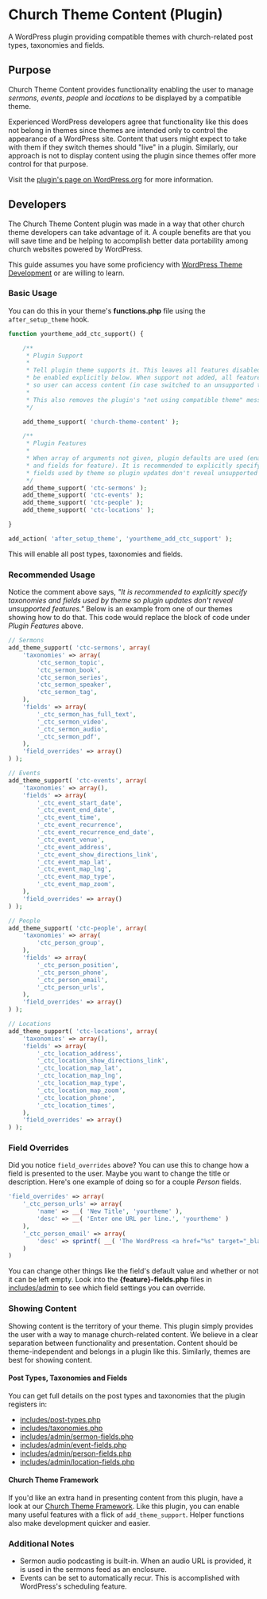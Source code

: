 Church Theme Content (Plugin)
=============================

A WordPress plugin providing compatible themes with church-related post types, taxonomies and fields.

Purpose
-------

Church Theme Content provides functionality enabling the user to manage *sermons*, *events*, *people* and *locations* to be displayed by a compatible theme.

Experienced WordPress developers agree that functionality like this does not belong in themes since themes are intended only to control the appearance of a WordPress site. Content that users might expect to take with them if they switch themes should "live" in a plugin. Similarly, our approach is not to display content using the plugin since themes offer more control for that purpose.

Visit the [plugin's page on WordPress.org](http://wordpress.org/plugins/church-theme-content) for more information.

Developers
----------

The Church Theme Content plugin was made in a way that other church theme developers can take advantage of it. A couple benefits are that you will save time and be helping to accomplish better data portability among church websites powered by WordPress.

This guide assumes you have some proficiency with [WordPress Theme Development](http://codex.wordpress.org/Theme_Development) or are willing to learn.

### Basic Usage

You can do this in your theme's **functions.php** file using the ``after_setup_theme`` hook.

```php
function yourtheme_add_ctc_support() {

	/**
	 * Plugin Support
	 *
	 * Tell plugin theme supports it. This leaves all features disabled so they can
	 * be enabled explicitly below. When support not added, all features are revealed
	 * so user can access content (in case switched to an unsupported theme).
	 *
	 * This also removes the plugin's "not using compatible theme" message.
	 */

	add_theme_support( 'church-theme-content' );

	/**
	 * Plugin Features
	 *
	 * When array of arguments not given, plugin defaults are used (enabling all taxonomies
	 * and fields for feature). It is recommended to explicitly specify taxonomies and
	 * fields used by theme so plugin updates don't reveal unsupported features.
	 */
	add_theme_support( 'ctc-sermons' );
	add_theme_support( 'ctc-events' );
	add_theme_support( 'ctc-people' );
	add_theme_support( 'ctc-locations' );

}

add_action( 'after_setup_theme', 'yourtheme_add_ctc_support' );
```

This will enable all post types, taxonomies and fields.

### Recommended Usage

Notice the comment above says, *"It is recommended to explicitly specify taxonomies and fields used by theme so plugin updates don't reveal unsupported features."* Below is an example from one of our themes showing how to do that. This code would replace the block of code under *Plugin Features* above.

```php
// Sermons
add_theme_support( 'ctc-sermons', array(
	'taxonomies' => array(
		'ctc_sermon_topic',
		'ctc_sermon_book',
		'ctc_sermon_series',
		'ctc_sermon_speaker',
		'ctc_sermon_tag',
	),
	'fields' => array(
		'_ctc_sermon_has_full_text',
		'_ctc_sermon_video',
		'_ctc_sermon_audio',
		'_ctc_sermon_pdf',
	),
	'field_overrides' => array()
) );

// Events
add_theme_support( 'ctc-events', array(
	'taxonomies' => array(),
	'fields' => array(
		'_ctc_event_start_date',
		'_ctc_event_end_date',
		'_ctc_event_time',
		'_ctc_event_recurrence',
		'_ctc_event_recurrence_end_date',
		'_ctc_event_venue',
		'_ctc_event_address',
		'_ctc_event_show_directions_link',
		'_ctc_event_map_lat',
		'_ctc_event_map_lng',
		'_ctc_event_map_type',
		'_ctc_event_map_zoom',
	),
	'field_overrides' => array()
) );

// People
add_theme_support( 'ctc-people', array(
	'taxonomies' => array(
		'ctc_person_group',
	),
	'fields' => array(
		'_ctc_person_position',
		'_ctc_person_phone',
		'_ctc_person_email',
		'_ctc_person_urls',
	),
	'field_overrides' => array()
) );

// Locations
add_theme_support( 'ctc-locations', array(
	'taxonomies' => array(),
	'fields' => array(
		'_ctc_location_address',
		'_ctc_location_show_directions_link',
		'_ctc_location_map_lat',
		'_ctc_location_map_lng',
		'_ctc_location_map_type',
		'_ctc_location_map_zoom',
		'_ctc_location_phone',
		'_ctc_location_times',
	),
	'field_overrides' => array()
) );
```

### Field Overrides

Did you notice ``field_overrides`` above? You can use this to change how a field is presented to the user. Maybe you want to change the title or description. Here's one example of doing so for a couple *Person* fields.

```php
'field_overrides' => array(
	'_ctc_person_urls' => array(
		'name' => __( 'New Title', 'yourtheme' ),
		'desc' => __( 'Enter one URL per line.', 'yourtheme' )
	),
	'_ctc_person_email' => array(
		'desc' => sprintf( __( 'The WordPress <a href="%s" target="_blank">antispambot</a> function is used to help deter automated email harvesting.', 'yourtheme' ), 'http://codex.wordpress.org/Function_Reference/antispambot' )
	)
)
```

You can change other things like the field's default value and whether or not it can be left empty. Look into the **{feature}-fields.php** files in [includes/admin](https://github.com/churchthemes/church-theme-content/tree/master/includes/admin) to see which field settings you can override.

### Showing Content

Showing content is the territory of your theme. This plugin simply provides the user with a way to manage church-related content. We believe in a clear separation between functionality and presentation. Content should be theme-independent and belongs in a plugin like this. Similarly, themes are best for showing content.

#### Post Types, Taxonomies and Fields

You can get full details on the post types and taxonomies that the plugin registers in:

* [includes/post-types.php](https://github.com/churchthemes/church-theme-content/blob/master/includes/post-types.php)
* [includes/taxonomies.php](https://github.com/churchthemes/church-theme-content/blob/master/includes/taxonomies.php)
* [includes/admin/sermon-fields.php](https://github.com/churchthemes/church-theme-content/blob/master/includes/admin/sermon-fields.php)
* [includes/admin/event-fields.php](https://github.com/churchthemes/church-theme-content/blob/master/includes/admin/event-fields.php)
* [includes/admin/person-fields.php](https://github.com/churchthemes/church-theme-content/blob/master/includes/admin/person-fields.php)
* [includes/admin/location-fields.php](https://github.com/churchthemes/church-theme-content/blob/master/includes/admin/location-fields.php)

#### Church Theme Framework

If you'd like an extra hand in presenting content from this plugin, have a look at our [Church Theme Framework](https://github.com/churchthemes/church-theme-framework). Like this plugin, you can enable many useful features with a flick of ``add_theme_support``. Helper functions also make development quicker and easier.

### Additional Notes

* Sermon audio podcasting is built-in. When an audio URL is provided, it is used in the sermons feed as an enclosure.
* Events can be set to automatically recur. This is accomplished with WordPress's scheduling feature.